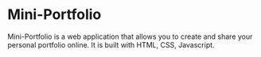 # Mini-Portfolio

Mini-Portfolio is a web application that allows you to create and share your personal portfolio online. It is built with HTML, CSS, Javascript.

